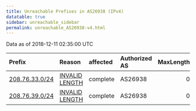 ```yaml
---
title: Unreachable Prefixes in AS26938 (IPv4)
datatable: true
sidebar: unreachable_sidebar
permalink: unreachable_AS26938-v4.html
---
```


Data as of 2018-12-11 02:35:00 UTC


<div class="datatable-begin"></div>

| Prefix                                                 | Reason                                                                                                   | affected   | Authorized AS   |   MaxLength | Anchor                           |   unreachable /24s |
|:-------------------------------------------------------|:---------------------------------------------------------------------------------------------------------|:-----------|:----------------|------------:|:---------------------------------|-------------------:|
| [208.76.33.0/24](https://stat.ripe.net/208.76.33.0/24) | [INVALID LENGTH](https://rpki-validator.ripe.net/announcement-preview?asn=AS26938&prefix=208.76.33.0/24) | complete   | AS26938         |           0 | [ARIN](unreachable_ARIN-v4.html) |                  1 |
| [208.76.39.0/24](https://stat.ripe.net/208.76.39.0/24) | [INVALID LENGTH](https://rpki-validator.ripe.net/announcement-preview?asn=AS26938&prefix=208.76.39.0/24) | complete   | AS26938         |           0 | [ARIN](unreachable_ARIN-v4.html) |                  1 |

<div class="datatable-end"></div>